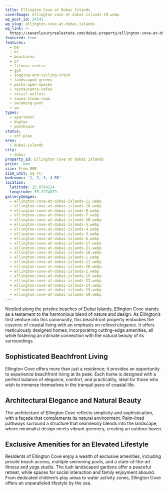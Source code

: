 ```yaml
---
title: Ellington Cove at Dubai Islands
coverImage: ellington-cove-at-dubai-islands-19.webp
wp_post_id: 24541
wp_slug: ellington-cove-at-dubai-islands
wp_link: >-
  https://sevenluxuryrealestate.com/dubai-property/ellington-cove-at-dubai-islands/
featured: true
features:
  - ba
  - br
  - beacharea
  - pr
  - fitness-centre
  - gym
  - jogging-and-cycling-track
  - landscaped-greens
  - parks-open-spaces
  - restaurants-cafes
  - retail-outlets
  - sauna-steam-room
  - swimming-pool
  - vw
types:
  - apartment
  - duplex
  - penthouse
status:
  - off-plan
area:
  - dubai-islands
city:
  - dubai
property_id: Ellington Cove at Dubai Islands
price: .nan
size: From 800
size_unit: Sq Ft.
bedrooms: '1, 2, 3, 4 BR'
location:
  latitude: 25.0760224
  longitude: 55.2274879
galleryImages:
  - ellington-cove-at-dubai-islands-12.webp
  - ellington-cove-at-dubai-islands-18.webp
  - ellington-cove-at-dubai-islands-8.webp
  - ellington-cove-at-dubai-islands-7.webp
  - ellington-cove-at-dubai-islands-10.webp
  - ellington-cove-at-dubai-islands-5.webp
  - ellington-cove-at-dubai-islands-4.webp
  - ellington-cove-at-dubai-islands-3.webp
  - ellington-cove-at-dubai-islands-6.webp
  - ellington-cove-at-dubai-islands-17.webp
  - ellington-cove-at-dubai-islands-21.webp
  - ellington-cove-at-dubai-islands-16.webp
  - ellington-cove-at-dubai-islands-1.webp
  - ellington-cove-at-dubai-islands-11.webp
  - ellington-cove-at-dubai-islands-20.webp
  - ellington-cove-at-dubai-islands-2.webp
  - ellington-cove-at-dubai-islands-15.webp
  - ellington-cove-at-dubai-islands-22.webp
  - ellington-cove-at-dubai-islands-14.webp
  - ellington-cove-at-dubai-islands-13.webp
  - ellington-cove-at-dubai-islands-19.webp
---
```


Nestled along the pristine beaches of Dubai Islands, Ellington Cove stands as a testament to the harmonious blend of nature and design. As Ellington’s first venture into this community, this beachfront property embodies the essence of coastal living with an emphasis on refined elegance. It offers meticulously designed homes, incorporating cutting-edge amenities, all while fostering an intimate connection with the natural beauty of its surroundings.

## **Sophisticated Beachfront Living**

Ellington Cove offers more than just a residence; it provides an opportunity to experience beachfront living at its peak. Each home is designed with a perfect balance of elegance, comfort, and practicality, ideal for those who wish to immerse themselves in the tranquil pace of coastal life.

## **Architectural Elegance and Natural Beauty**

The architecture of Ellington Cove reflects simplicity and sophistication, with a façade that complements its natural environment. Palm-lined pathways surround a structure that seamlessly blends into the landscape, where minimalist design meets vibrant greenery, creating an outdoor haven.

## **Exclusive Amenities for an Elevated Lifestyle**

Residents of Ellington Cove enjoy a wealth of exclusive amenities, including private beach access, multiple swimming pools, and a state-of-the-art fitness and yoga studio. The lush landscaped gardens offer a peaceful retreat, while spaces for social interaction and family enjoyment abound. From dedicated children’s play areas to water activity zones, Ellington Cove offers an unparalleled lifestyle by the sea.
